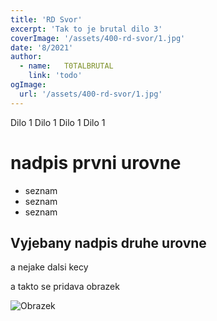 ```yaml
---
title: 'RD Svor'
excerpt: 'Tak to je brutal dilo 3'
coverImage: '/assets/400-rd-svor/1.jpg'
date: '8/2021'
author:
  - name:   T0TALBRUTAL
    link: 'todo'
ogImage:
  url: '/assets/400-rd-svor/1.jpg'
---
```


Dilo 1 Dilo 1 Dilo 1 Dilo 1 

# nadpis prvni urovne 

- seznam
- seznam
- seznam

## Vyjebany nadpis druhe urovne

a nejake dalsi kecy

a takto se pridava obrazek 

![Obrazek](/assets/blog/buzikovo-dilo-1/strapon.jpeg)
